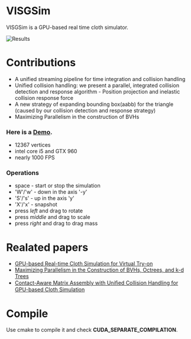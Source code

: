 # VISGSim


VISGSim is a GPU-based real time cloth simulator.

![Results](https://github.com/sutongkui/simulator/raw/master/Pic/Fig_1.jpg)

# Contributions

  - A unified streaming pipeline for time integration and collision handling
  - Unified collision handling: we present a parallel, integrated collision detection and response algorithm - Position projection and inelastic collision response force
  - A new strategy of expanding bounding box(aabb) for the triangle (caused by our collision detection and response strategy)
  - Maximizing Parallelism in the construction of BVHs


### Here is a [Demo](https://youtu.be/e-qQirf1UiY).
  - 12367 vertices
  - intel core i5 and GTX 960
  - nearly 1000 FPS
  
### Operations
* space - start or stop the simulation
* 'W'/'w' - down in the axis '-y'
* 'S'/'s' - up in the axis 'y'
* 'X'/'x' - snapshot
* press *left* and drag to rotate
* press *middle* and drag to scale
* press *right* and drag to drag mass

# Realated papers

* [GPU-based Real-time Cloth Simulation for Virtual Try-on](https://diglib.eg.org/handle/10.2312/pg20181288)
* [Maximizing Parallelism in the Construction of BVHs, Octrees, and k-d Trees](https://research.nvidia.com/publication/maximizing-parallelism-construction-bvhs-octrees-and-k-d-trees)
*  [Contact-Aware Matrix Assembly with Uniﬁed Collision Handling for GPU-based Cloth Simulation](http://gamma.cs.unc.edu/CAMA/)
# Compile
Use cmake to compile it and check **CUDA_SEPARATE_COMPILATION**.



